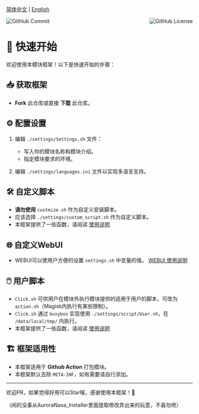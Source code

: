 [简体中文](README.md) | [English](README_EN.md)

<div style="display: flex; justify-content: space-between;">
    <img src="https://img.shields.io/github/commit-activity/w/Aurora-Nasa-1/AMMF" alt="GitHub Commit" style="margin-right: 10px;">
    <img src="https://img.shields.io/github/license/Aurora-Nasa-1/AMMF" alt="GitHub License">
</div>

# 🚀 快速开始

欢迎使用本模块框架！以下是快速开始的步骤：

## 📥 获取框架

- **Fork** 此仓库或直接 **下载** 此仓库。

## ⚙️ 配置设置

1. 编辑 `./settings/Settings.sh` 文件：
   - 写入你的模块名称和模块介绍。
   - 指定模块要求的环境。

2. 编辑 `./settings/languages.ini` 文件以实现多语言支持。

## 🛠️ 自定义脚本

- **请勿使用** `custmize.sh` 作为自定义安装脚本。
- 应该选择 `./settings/custom_script.sh` 作为自定义脚本。
- 本框架提供了一些函数，请阅读 [使用说明](SCRIPT.md)

## 🌐 自定义WebUI

- WEBUI可以使用户方便的设置 `settings.sh` 中变量的值。
[WEBUI 使用说明](WEBUI_GUIDE.md)

## 🖱️ 用户脚本

- `Click.sh` 可供用户在模块外执行模块提供的适用于用户的脚本，可改为 `action.sh`（Magisk内执行有某些限制）。
- `Click.sh` 通过 `busybox` 实现使用 `./settings/script/User.sh`，在 `/data/local/tmp/` 内执行。
- 本框架提供了一些函数，请阅读 [使用说明](SCRIPT.md)

## 🏗️ 框架适用性

- 本框架适用于 **Github Action** 打包模块。
- 本框架默认去除 `META-INF`，如有需要请自行添加。

---

欢迎PR，如果觉得好用可以Star哦，感谢使用本框架！🚀

（闲的没事从AuroraNasa_Installer里面提取修改弄出来的玩意，不喜勿喷）

[def]: SCRIPT.md